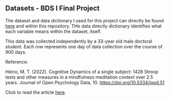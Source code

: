 ## Datasets - BDS I Final Project

The dataset and data dictionary I used for this project can directly be found [here](https://osf.io/w9v28/) and within this repository. THe data directly dictionary identifies what each variable means within the dataset, itself.

This data was collected independently by a 33-year old male doctoral student. Each row represents one day of data collection over the course of 900 days.


Reference:

Heino, M. T. (2022). Cognitive
Dynamics of a single subject: 1428 Stroop tests and other measures in a mindfulness meditation context over
2.5 years. Journal of Open Psychology Data, 10. https://doi.org/10.5334/jopd.51

Click to read the article [here](https://openpsychologydata.metajnl.com/articles/10.5334/jopd.51).
